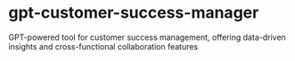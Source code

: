 # gpt-customer-success-manager
 GPT-powered tool for customer success management, offering data-driven insights and cross-functional collaboration features
